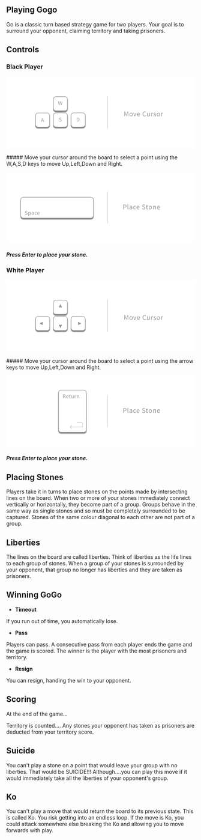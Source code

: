 ## Playing Gogo

Go is a classic turn based strategy game for two players.  Your goal is to surround your opponent, claiming territory and taking prisoners.

## Controls

### Black Player

![Left Player's Move Cursor Controls](/README_IMG/wasd_cursor_controls.png "Left Player WASD move controls")

##### Move your cursor around the board to select a point using the W,A,S,D keys to move Up,Left,Down and Right.

![Left Player Place Stone Controls](/README_IMG/space_place_stone_controls.png "Left Player Place controls")

##### Press Enter to place your stone.

### White Player

![Right Player's Move Cursor Controls](/README_IMG/arrows_move_cursor_controls.png "Right Player Player Arrows move controls")

##### Move your cursor around the board to select a point using the arrow keys to move Up,Left,Down and Right.

![Right Player Place Stone Controls](/README_IMG/enter_place_stone_controls.png "Right Player Place controls")

##### Press Enter to place your stone.


## Placing Stones

Players take it in turns to place stones on the points made by intersecting lines on the board.  When two or more of your stones immediately connect vertically or horizontally, they become part of a group. Groups behave in the same way as single stones and so must be completely surrounded to be captured.  Stones of the same colour diagonal to each other are not part of a group.


## Liberties

The lines on the board are called liberties.  Think of liberties as the life lines to each group of stones.  When a group of your stones is surrounded by your opponent, that group no longer has liberties and they are taken as prisoners.


## Winning GoGo

+ **Timeout**

If you run out of time, you automatically lose.

+ **Pass**

Players can pass.  A consecutive pass from each player ends the game and the game is scored.  The winner is the player with the most prisoners and territory.

+ **Resign**

You can resign, handing the win to your opponent.


## Scoring

At the end of the game...

Territory is counted....
Any stones your opponent has taken as prisoners are deducted from your territory score.


## Suicide

You can't play a stone on a point that would leave your group with no liberties.  That would be SUICIDE!!!  Although....you can play this move if it would immediately take all the liberties of your opponent's group.


## Ko

You can't play a move that would return the board to its previous state.  This is called Ko.  You risk getting into an endless loop.  If the move is Ko, you could attack somewhere else breaking the Ko and allowing you to move forwards with play.